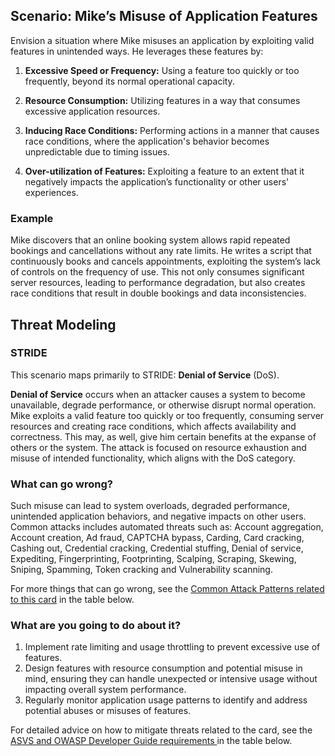 ## Scenario: Mike’s Misuse of Application Features

Envision a situation where Mike misuses an application by exploiting valid features in unintended ways. He leverages these features by:

1. **Excessive Speed or Frequency:** Using a feature too quickly or too frequently, beyond its normal operational capacity.

2. **Resource Consumption:** Utilizing features in a way that consumes excessive application resources.

3. **Inducing Race Conditions:** Performing actions in a manner that causes race conditions, where the application's behavior becomes unpredictable due to timing issues.

4. **Over-utilization of Features:** Exploiting a feature to an extent that it negatively impacts the application’s functionality or other users' experiences.

### Example

Mike discovers that an online booking system allows rapid repeated bookings and cancellations without any rate limits. He writes a script that continuously books and cancels appointments, exploiting the system’s lack of controls on the frequency of use. This not only consumes significant server resources, leading to performance degradation, but also creates race conditions that result in double bookings and data inconsistencies.

## Threat Modeling

### STRIDE

This scenario maps primarily to STRIDE: **Denial of Service** (DoS).

**Denial of Service** occurs when an attacker causes a system to become unavailable, degrade performance, or otherwise disrupt normal operation.
Mike exploits a valid feature too quickly or too frequently, consuming server resources and creating race conditions, which affects availability and correctness. This may, as well, give him certain benefits at the expanse of others or the system.
The attack is focused on resource exhaustion and misuse of intended functionality, which aligns with the DoS category.

### What can go wrong?

Such misuse can lead to system overloads, degraded performance, unintended application behaviors, and negative impacts on other users.
Common attacks includes automated threats such as: Account aggregation, Account creation, Ad fraud, CAPTCHA bypass, Carding, Card cracking, Cashing out, Credential cracking, Credential stuffing, Denial of service, Expediting, Fingerprinting, Footprinting, Scalping, Scraping, Skewing, Sniping, Spamming, Token cracking and Vulnerability scanning.

For more things that can go wrong, see the [Common Attack Patterns related to this card](#mapping 'Common Attack Patterns related to this card [internal]') in the table below.

### What are you going to do about it?

1. Implement rate limiting and usage throttling to prevent excessive use of features.
2. Design features with resource consumption and potential misuse in mind, ensuring they can handle unexpected or intensive usage without impacting overall system performance.
3. Regularly monitor application usage patterns to identify and address potential abuses or misuses of features.

For detailed advice on how to mitigate threats related to the card, see the [ASVS and OWASP Developer Guide requirements ](#mapping 'ASVS and OWASP Developer Guide requirements [internal]') in the table below.
